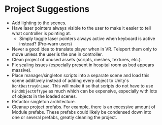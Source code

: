 # Project Suggestions

- Add lighting to the scenes.
- Have laser pointers always visible to the user to make it easier to tell what controller is pointing at.
    - Simply toggle laser pointers always active when keyboard is active instead? (Pre-warn users)
- Never a good idea to translate player when in VR. Teleport them only to move unless the user is the one in controller.
- Clean project of unused assets (scripts, meshes, textures, etc.).
- Fix scaling issues (especially present in hospital room as bed appears massive).
- Place manager/singleton scripts into a separate scene and load this scene additively instead of adding every object to Unity's `DontDestroyOnLoad`. This will make it so that scripts do not have to use `FindObjectOfType` as much which can be expensive, especially with lots of objects in the loaded scenes.
- Refactor singleton architecture.
- Cleanup project prefabs. For example, there is an excessive amount of Module prefabs. These prefabs could likely be condensed down into one or several prefabs, greatly cleaning the project.

